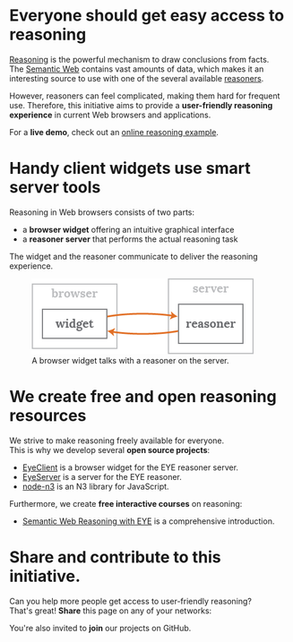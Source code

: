 # Everyone should get easy access to reasoning
[Reasoning](http://n3.restdesc.org/) is the powerful mechanism to draw conclusions from facts.
The [Semantic Web](http://www.w3.org/2001/sw/) contains vast amounts of data,
which makes it an interesting source to use with one of the several available [reasoners](http://en.wikipedia.org/wiki/Semantic_reasoner).

However, reasoners can feel complicated,
making them hard for frequent use.
Therefore, this initiative aims to provide a **user-friendly reasoning experience** in current Web browsers and applications.

For a **live demo**, check out an [online reasoning example](http://n3.restdesc.org/rules/generalized-rules/).

# Handy client widgets use smart server tools
Reasoning in Web browsers consists of two parts:

- a **browser widget** offering an intuitive graphical interface
- a **reasoner server** that performs the actual reasoning task

The widget and the reasoner communicate to deliver the reasoning experience.

<figure>
  <img src="images/reasoner-client-server.png">
  <figcaption>A browser widget talks with a reasoner on the server.</figcaption>
</figure>

# We create free and open reasoning resources
We strive to make reasoning freely available for everyone.  
This is why we develop several **open source projects**:

- [EyeClient](https://github.com/RubenVerborgh/EyeClient) is a browser widget for the EYE reasoner server.
- [EyeServer](https://github.com/RubenVerborgh/EyeServer) is a server for the EYE reasoner.
- [node-n3](https://github.com/RubenVerborgh/node-n3) is an N3 library for JavaScript.

Furthermore, we create **free interactive courses** on reasoning:

- [Semantic Web Reasoning with EYE](http://n3.restdesc.org/) is a comprehensive introduction.

# Share and contribute to this initiative.
Can you help more people get access to user-friendly reasoning?  
That's great!
**Share** this page on any of your networks:

<div class="addthis_toolbox addthis_default_style addthis_32x32_style">
  <a class="addthis_button_twitter"></a>
  <a class="addthis_button_facebook"></a>
  <a class="addthis_button_google"></a>
  <a class="addthis_button_email"></a>
  <a class="addthis_button_blogger"></a>
  <a class="addthis_button_preferred_1"></a>
  <a class="addthis_button_preferred_2"></a>
  <a class="addthis_button_preferred_3"></a>
  <a class="addthis_button_preferred_4"></a>
  <a class="addthis_button_compact"></a>
</div>
<script type="text/javascript" src="http://s7.addthis.com/js/300/addthis_widget.js"></script>

You're also invited to **join** our projects on GitHub.

